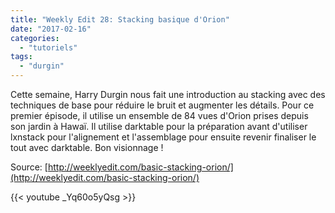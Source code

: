 ```yaml
---
title: "Weekly Edit 28: Stacking basique d'Orion"
date: "2017-02-16"
categories: 
  - "tutoriels"
tags: 
  - "durgin"
---
```


Cette semaine, Harry Durgin nous fait une introduction au stacking avec des techniques de base pour réduire le bruit et augmenter les détails. Pour ce premier épisode, il utilise un ensemble de 84 vues d'Orion prises depuis son jardin à Hawaï. Il utilise darktable pour la préparation avant d'utiliser lxnstack pour l'alignement et l'assemblage pour ensuite revenir finaliser le tout avec darktable. Bon visionnage !

Source: [http://weeklyedit.com/basic-stacking-orion/](http://weeklyedit.com/basic-stacking-orion/)

{{< youtube _Yq60o5yQsg >}}
